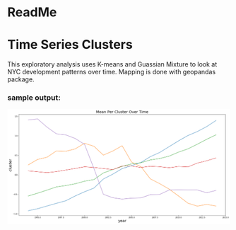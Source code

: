 # ReadMe

# Time Series Clusters
This exploratory analysis uses K-means and Guassian Mixture to look at NYC development patterns over time. Mapping is done with geopandas package.

### sample output: 

![sample_output](mean_per_cluster.png)
